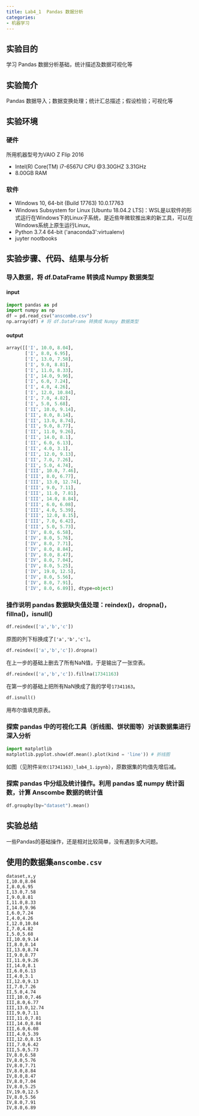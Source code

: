 ```yaml
---
title: Lab4_1  Pandas 数据分析
categories:
- 机器学习
---
```

## 实验目的

学习 Pandas 数据分析基础，统计描述及数据可视化等

## 实验简介

Pandas 数据导入；数据变换处理；统计汇总描述；假设检验；可视化等

## 实验环境

### 硬件

所用机器型号为VAIO Z Flip 2016

- Intel(R) Core(TM) i7-6567U CPU @3.30GHZ 3.31GHz
- 8.00GB RAM

### 软件

- Windows 10, 64-bit  (Build 17763) 10.0.17763
- Windows Subsystem for Linux [Ubuntu 18.04.2 LTS]：WSL是以软件的形式运行在Windows下的Linux子系统，是近些年微软推出来的新工具，可以在Windows系统上原生运行Linux。
- Python 3.7.4 64-bit ('anaconda3':virtualenv)
- juyter nootbooks

## 实验步骤、代码、结果与分析

### 导入数据，将 df.DataFrame 转换成 Numpy 数据类型

#### input

```python
import pandas as pd
import numpy as np
df = pd.read_csv("anscombe.csv")
np.array(df) # 将 df.DataFrame 转换成 Numpy 数据类型
```

#### output

```python
array([['I', 10.0, 8.04],
       ['I', 8.0, 6.95],
       ['I', 13.0, 7.58],
       ['I', 9.0, 8.81],
       ['I', 11.0, 8.33],
       ['I', 14.0, 9.96],
       ['I', 6.0, 7.24],
       ['I', 4.0, 4.26],
       ['I', 12.0, 10.84],
       ['I', 7.0, 4.82],
       ['I', 5.0, 5.68],
       ['II', 10.0, 9.14],
       ['II', 8.0, 8.14],
       ['II', 13.0, 8.74],
       ['II', 9.0, 8.77],
       ['II', 11.0, 9.26],
       ['II', 14.0, 8.1],
       ['II', 6.0, 6.13],
       ['II', 4.0, 3.1],
       ['II', 12.0, 9.13],
       ['II', 7.0, 7.26],
       ['II', 5.0, 4.74],
       ['III', 10.0, 7.46],
       ['III', 8.0, 6.77],
       ['III', 13.0, 12.74],
       ['III', 9.0, 7.11],
       ['III', 11.0, 7.81],
       ['III', 14.0, 8.84],
       ['III', 6.0, 6.08],
       ['III', 4.0, 5.39],
       ['III', 12.0, 8.15],
       ['III', 7.0, 6.42],
       ['III', 5.0, 5.73],
       ['IV', 8.0, 6.58],
       ['IV', 8.0, 5.76],
       ['IV', 8.0, 7.71],
       ['IV', 8.0, 8.84],
       ['IV', 8.0, 8.47],
       ['IV', 8.0, 7.04],
       ['IV', 8.0, 5.25],
       ['IV', 19.0, 12.5],
       ['IV', 8.0, 5.56],
       ['IV', 8.0, 7.91],
       ['IV', 8.0, 6.89]], dtype=object)
```

### 操作说明 pandas 数据缺失值处理：reindex()，dropna()，fillna()，isnull()

```python
df.reindex(['a','b','c'])
```

原图的列下标换成了`['a','b','c']`。

```python
df.reindex(['a','b','c']).dropna()
```

在上一步的基础上删去了所有NaN值，于是输出了一张空表。

```python
df.reindex(['a','b','c']).fillna(17341163)
```

在第一步的基础上把所有NaN换成了我的学号`17341163`。

```python
df.isnull()
```

用布尔值填充原表。

### 探索 pandas 中的可视化工具（折线图、饼状图等）对该数据集进行深入分析

```python
import matplotlib
matplotlib.pyplot.show(df.mean().plot(kind = 'line')) # 折线图
```

如图（见附件`吴坎(17341163)_lab4_1.ipynb`），原数据集的均值先增后减。

### 探索 pandas 中分组及统计操作。利用 pandas 或 numpy 统计函数，计算 Anscombe 数据的统计值

```python
df.groupby(by="dataset").mean()
```

## 实验总结

一些Pandas的基础操作，还是相对比较简单，没有遇到多大问题。

## 使用的数据集`anscombe.csv`

```csv
dataset,x,y
I,10.0,8.04
I,8.0,6.95
I,13.0,7.58
I,9.0,8.81
I,11.0,8.33
I,14.0,9.96
I,6.0,7.24
I,4.0,4.26
I,12.0,10.84
I,7.0,4.82
I,5.0,5.68
II,10.0,9.14
II,8.0,8.14
II,13.0,8.74
II,9.0,8.77
II,11.0,9.26
II,14.0,8.1
II,6.0,6.13
II,4.0,3.1
II,12.0,9.13
II,7.0,7.26
II,5.0,4.74
III,10.0,7.46
III,8.0,6.77
III,13.0,12.74
III,9.0,7.11
III,11.0,7.81
III,14.0,8.84
III,6.0,6.08
III,4.0,5.39
III,12.0,8.15
III,7.0,6.42
III,5.0,5.73
IV,8.0,6.58
IV,8.0,5.76
IV,8.0,7.71
IV,8.0,8.84
IV,8.0,8.47
IV,8.0,7.04
IV,8.0,5.25
IV,19.0,12.5
IV,8.0,5.56
IV,8.0,7.91
IV,8.0,6.89
```
